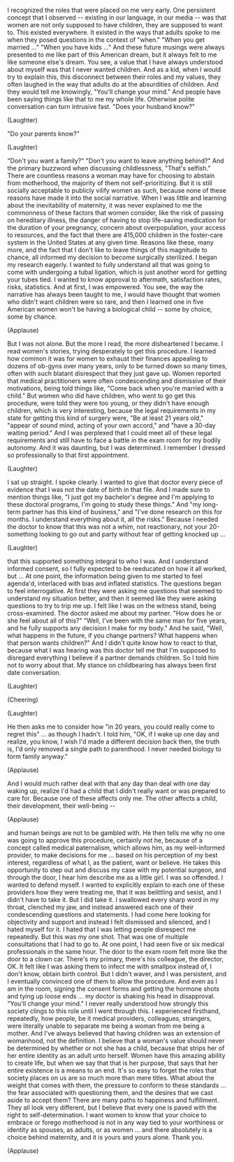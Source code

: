 
I recognized the roles
that were placed on me very early.
One persistent concept that I observed --
existing in our language, in our media --
was that women are not only
supposed to have children,
they are supposed to want to.
This existed everywhere.
It existed in the ways
that adults spoke to me
when they posed questions
in the context of &quot;when.&quot;
&quot;When you get married ...&quot;
&quot;When you have kids ...&quot;
And these future musings
were always presented to me
like part of this American dream,
but it always felt to me
like someone else&#39;s dream.
You see, a value that I have
always understood about myself
was that I never wanted children.
And as a kid, when I would try
to explain this,
this disconnect between
their roles and my values,
they often laughed
in the way that adults do
at the absurdities of children.
And they would tell me knowingly,
&quot;You&#39;ll change your mind.&quot;
And people have been saying
things like that to me my whole life.
Otherwise polite conversation
can turn intrusive fast.
&quot;Does your husband know?&quot;

(Laughter)

&quot;Do your parents know?&quot;

(Laughter)

&quot;Don&#39;t you want a family?&quot;
&quot;Don&#39;t you want to leave anything behind?&quot;
And the primary buzzword
when discussing childlessness,
&quot;That&#39;s selfish.&quot;
There are countless reasons
a woman may have
for choosing to abstain from motherhood,
the majority of them
not self-prioritizing.
But it is still socially acceptable
to publicly vilify women as such,
because none of these reasons
have made it into the social narrative.
When I was little and learning
about the inevitability of maternity,
it was never explained to me
the commonness of these factors
that women consider,
like the risk of passing on
hereditary illness,
the danger of having to stop
life-saving medication
for the duration of your pregnancy,
concern about overpopulation,
your access to resources,
and the fact that there are
415,000 children
in the foster-care system
in the United States at any given time.
Reasons like these, many more,
and the fact that I don&#39;t like to leave
things of this magnitude to chance,
all informed my decision
to become surgically sterilized.
I began my research eagerly.
I wanted to fully understand
all that was going to come
with undergoing a tubal ligation,
which is just another word
for getting your tubes tied.
I wanted to know approval to aftermath,
satisfaction rates, risks, statistics.
And at first, I was empowered.
You see, the way the narrative
has always been taught to me,
I would have thought that women
who didn&#39;t want children were so rare,
and then I learned
one in five American women
won&#39;t be having a biological child --
some by choice, some by chance.

(Applause)

But I was not alone.
But the more I read,
the more disheartened I became.
I read women&#39;s stories,
trying desperately to get this procedure.
I learned how common it was
for women to exhaust their finances
appealing to dozens of ob-gyns
over many years,
only to be turned down so many times,
often with such blatant disrespect
that they just gave up.
Women reported that medical practitioners
were often condescending
and dismissive of their motivations,
being told things like,
&quot;Come back when you&#39;re married
with a child.&quot;
But women who did have children,
who went to go get this procedure,
were told they were too young,
or they didn&#39;t have enough children,
which is very interesting,
because the legal requirements in my state
for getting this kind of surgery were,
&quot;Be at least 21 years old,&quot;
&quot;appear of sound mind,
acting of your own accord,&quot;
and &quot;have a 30-day waiting period.&quot;
And I was perplexed that I could meet
all of these legal requirements
and still have to face a battle
in the exam room
for my bodily autonomy.
And it was daunting,
but I was determined.
I remember I dressed so professionally
to that first appointment.

(Laughter)

I sat up straight.
I spoke clearly.
I wanted to give that doctor
every piece of evidence
that I was not the date
of birth in that file.
And I made sure to mention things like,
&quot;I just got my bachelor&#39;s degree
and I&#39;m applying
to these doctoral programs,
I&#39;m going to study these things.&quot;
And &quot;my long-term partner
has this kind of business,&quot;
and &quot;I&#39;ve done research
on this for months.
I understand everything
about it, all the risks.&quot;
Because I needed the doctor to know
that this was not a whim,
not reactionary,
not your 20-something
looking to go out and party
without fear of getting knocked up ...

(Laughter)

that this supported something
integral to who I was.
And I understand informed consent,
so I fully expected to be reeducated
on how it all worked, but ...
At one point, the information being
given to me started to feel agenda&#39;d,
interlaced with bias
and inflated statistics.
The questions began to feel interrogative.
At first they were asking me questions
that seemed to understand
my situation better,
and then it seemed like they were
asking questions to try to trip me up.
I felt like I was on the witness stand,
being cross-examined.
The doctor asked me about my partner.
&quot;How does he or she
feel about all of this?&quot;
&quot;Well, I&#39;ve been with
the same man for five years,
and he fully supports any decision
I make for my body.&quot;
And he said, &quot;Well,
what happens in the future,
if you change partners?
What happens when that person
wants children?&quot;
And I didn&#39;t quite know
how to react to that,
because what I was hearing
was this doctor tell me that I&#39;m supposed
to disregard everything I believe
if a partner demands children.
So I told him not to worry about that.
My stance on childbearing
has always been first date conversation.

(Laughter)

(Cheering)

(Laughter)

He then asks me to consider
how &quot;in 20 years, you could really
come to regret this&quot; ...
as though I hadn&#39;t.
I told him,
&quot;OK, if I wake up one day
and realize, you know,
I wish I&#39;d made a different
decision back then,
the truth is, I&#39;d only removed
a single path to parenthood.
I never needed biology
to form family anyway.&quot;

(Applause)

And I would much rather
deal with that any day
than deal with one day waking up,
realize I&#39;d had a child
that I didn&#39;t really want
or was prepared to care for.
Because one of these affects only me.
The other affects a child,
their development, their well-being --

(Applause)

and human beings
are not to be gambled with.
He then tells me why no one
was going to approve this procedure,
certainly not he,
because of a concept
called medical paternalism,
which allows him,
as my well-informed provider,
to make decisions for me ...
based on his perception
of my best interest,
regardless of what I,
as the patient, want or believe.
He takes this opportunity to step out
and discuss my case
with my potential surgeon,
and through the door, I hear him
describe me as a little girl.
I was so offended.
I wanted to defend myself.
I wanted to explicitly explain
to each one of these providers
how they were treating me,
that it was belittling and sexist,
and I didn&#39;t have to take it.
But I did take it.
I swallowed every sharp word in my throat,
clenched my jaw, and instead
answered each one of their condescending
questions and statements.
I had come here looking
for objectivity and support
and instead I felt dismissed and silenced,
and I hated myself for it.
I hated that I was letting people
disrespect me repeatedly.
But this was my one shot.
That was one of multiple consultations
that I had to go to.
At one point, I had seen five or six
medical professionals in the same hour.
The door to the exam room
felt more like the door to a clown car.
There&#39;s my primary,
there&#39;s his colleague,
the director, OK.
It felt like I was asking them
to infect me with smallpox
instead of, I don&#39;t know,
obtain birth control.
But I didn&#39;t waver,
and I was persistent,
and I eventually convinced one of them
to allow the procedure.
And even as I am in the room,
signing the consent forms
and getting the hormone shots
and tying up loose ends ...
my doctor is shaking
his head in disapproval.
&quot;You&#39;ll change your mind.&quot;
I never really understood
how strongly this society
clings to this role
until I went through this.
I experienced firsthand, repeatedly,
how people, be it medical providers,
colleagues, strangers,
were literally unable
to separate me being a woman
from me being a mother.
And I&#39;ve always believed
that having children
was an extension of womanhood,
not the definition.
I believe that a woman&#39;s value
should never be determined
by whether or not she has a child,
because that strips her
of her entire identity
as an adult unto herself.
Women have this amazing ability
to create life,
but when we say that that is her purpose,
that says that her entire existence
is a means to an end.
It&#39;s so easy to forget the roles
that society places on us
are so much more than mere titles.
What about the weight
that comes with them,
the pressure to conform
to these standards ...
the fear associated with questioning them,
and the desires that we
cast aside to accept them?
There are many paths
to happiness and fulfillment.
They all look very different,
but I believe that every one
is paved with the right
to self-determination.
I want women to know that your choice
to embrace or forego motherhood
is not in any way tied
to your worthiness or identity
as spouses, as adults, or as women ...
and there absolutely is
a choice behind maternity,
and it is yours
and yours alone.
Thank you.

(Applause)

